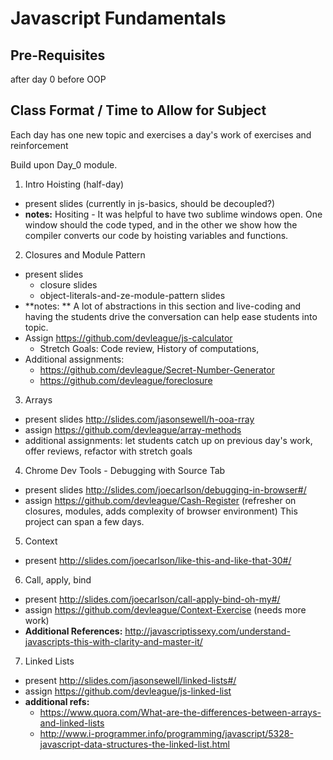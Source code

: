 # Javascript Fundamentals

## Pre-Requisites
after day 0 before OOP

## Class Format / Time to Allow for Subject
Each day has one new topic and exercises a day's work of exercises and reinforcement

Build upon Day_0 module.

1. Intro Hoisting (half-day)
  - present slides (currently in js-basics, should be decoupled?)
  - **notes:** Hositing - It was helpful to have two sublime windows open. One window should the code typed, and in the other we show how the compiler converts our code by hoisting variables and functions.

2. Closures and Module Pattern
  - present slides
    - closure slides
    - object-literals-and-ze-module-pattern slides
  - **notes: ** A lot of abstractions in this section and live-coding and having the students drive the conversation can help ease students into topic.
  - Assign https://github.com/devleague/js-calculator
    - Stretch Goals: Code review, History of computations,
  - Additional assignments:
    - https://github.com/devleague/Secret-Number-Generator
    - https://github.com/devleague/foreclosure

3. Arrays
  - present slides http://slides.com/jasonsewell/h-ooa-rray
  - assign https://github.com/devleague/array-methods
  - additional assignments: let students catch up on previous day's work, offer reviews, refactor with stretch goals

4. Chrome Dev Tools - Debugging with Source Tab
  - present slides http://slides.com/joecarlson/debugging-in-browser#/
  - assign https://github.com/devleague/Cash-Register (refresher on closures, modules, adds complexity of browser environment) This project can span a few days.

5. Context
  - present http://slides.com/joecarlson/like-this-and-like-that-30#/

6. Call, apply, bind
  - present http://slides.com/joecarlson/call-apply-bind-oh-my#/
  - assign https://github.com/devleague/Context-Exercise (needs more work)
  - **Additional References:** http://javascriptissexy.com/understand-javascripts-this-with-clarity-and-master-it/

7. Linked Lists
  - present http://slides.com/jasonsewell/linked-lists#/
  - assign https://github.com/devleague/js-linked-list
  - **additional refs:**
    - https://www.quora.com/What-are-the-differences-between-arrays-and-linked-lists
    - http://www.i-programmer.info/programming/javascript/5328-javascript-data-structures-the-linked-list.html
